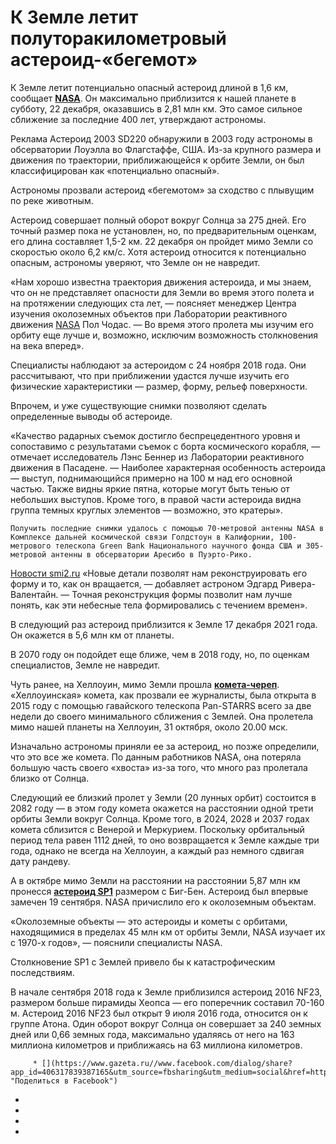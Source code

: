 К Земле летит полуторакилометровый астероид-«бегемот»
=====================================================

   К Земле летит потенциально опасный астероид длиной в 1,6 км, сообщает [**NASA**](https://www.nasa.gov/feature/jpl/holiday-asteroid-imaged-with-nasa-radar). Он максимально приблизится к нашей планете в субботу, 22 декабря, оказавшись в 2,81 млн км. Это самое сильное сближение за последние 400 лет, утверждают астрономы.

  Реклама      Астероид 2003 SD220 обнаружили в 2003 году астрономы в обсерватории Лоуэлла во Флагстаффе, США. Из-за крупного размера и движения по траектории, приближающейся к орбите Земли, он был классифицирован как «потенциально опасный».

 Астрономы прозвали астероид «бегемотом» за сходство с плывущим по реке животным. 

 Астероид совершает полный оборот вокруг Солнца за 275 дней. Его точный размер пока не установлен, но, по предварительным оценкам, его длина составляет 1,5-2 км. 22 декабря он пройдет мимо Земли со скоростью около 6,2 км/с. Хотя астероид относится к потенциально опасным, астрономы уверяют, что Земле он не навредит.

 «Нам хорошо известна траектория движения астероида, и мы знаем, что он не представляет опасности для Земли во время этого полета и на протяжении следующих ста лет, — поясняет менеджер Центра изучения околоземных объектов при Лаборатории реактивного движения [NASA](https://www.gazeta.ru/tags/organization/nasa.shtml) Пол Чодас. — Во время этого пролета мы изучим его орбиту еще лучше и, возможно, исключим возможность столкновения на века вперед».

 Специалисты наблюдают за астероидом с 24 ноября 2018 года. Они рассчитывают, что при приближении удастся лучше изучить его физические характеристики — размер, форму, рельеф поверхности.

 Впрочем, и уже существующие снимки позволяют сделать определенные выводы об астероиде.

 «Качество радарных съемок достигло беспрецедентного уровня и сопоставимо с результатами съемок с борта космического корабля, — отмечает исследователь Лэнс Беннер из Лаборатории реактивного движения в Пасадене. — Наиболее характерная особенность астероида — выступ, поднимающийся примерно на 100 м над его основной частью. Также видны яркие пятна, которые могут быть тенью от небольших выступов. Кроме того, в правой части астероида видна группа темных круглых элементов — возможно, это кратеры».

    Получить последние снимки удалось с помощью 70-метровой антенны NASA в Комплексе дальней космической связи Голдстоун в Калифорнии, 100-метрового телескопа Green Bank Национального научного фонда США и 305-метровой антенны в обсерватории Аресибо в Пуэрто-Рико.

  [Новости smi2.ru](http://smi2.ru/)  «Новые детали позволят нам реконструировать его форму и то, как он вращается, — добавляет астроном Эдгард Ривера-Валентайн. — Точная реконструкция формы позволит нам лучше понять, как эти небесные тела формировались с течением времен».

 В следующий раз астероид приблизится к Земле 17 декабря 2021 года. Он окажется в 5,6 млн км от планеты.

 В 2070 году он подойдет еще ближе, чем в 2018 году, но, по оценкам специалистов, Земле не навредит.

 Чуть ранее, на Хеллоуин, мимо Земли прошла [**комета-череп**](https://www.gazeta.ru/science/2018/11/10_a_12054067.shtml). «Хеллоуинская» комета, как прозвали ее журналисты, была открыта в 2015 году с помощью гавайского телескопа Pan-STARRS всего за две недели до своего минимального сближения с Землей. Она пролетела мимо нашей планеты на Хеллоуин, 31 октября, около 20.00 мск.

   Изначально астрономы приняли ее за астероид, но позже определили, что это все же комета. По данным работников NASA, она потеряла большую часть своего «хвоста» из-за того, что много раз пролетала близко от Солнца.

 Следующий ее близкий пролет у Земли (20 лунных орбит) состоится в 2082 году — в этом году комета окажется на расстоянии одной трети орбиты Земли вокруг Солнца. Кроме того, в 2024, 2028 и 2037 годах комета сблизится с Венерой и Меркурием. Поскольку орбитальный период тела равен 1112 дней, то оно возвращается к Земле каждые три года, однако не всегда на Хеллоуин, а каждый раз немного сдвигая дату рандеву.

  А в октябре мимо Земли на расстоянии на расстоянии 5,87 млн км пронесся [**астероид SP1**](https://www.gazeta.ru/science/2018/09/29_a_12003031.shtml) размером с Биг-Бен. Астероид был впервые замечен 19 сентября. NASA причислило его к околоземным объектам.

 «Околоземные объекты — это астероиды и кометы с орбитами, находящимися в пределах 45 млн км от орбиты Земли, NASA изучает их с 1970-х годов», — пояснили специалисты NASA.

 Столкновение SP1 c Землей привело бы к катастрофическим последствиям.

 В начале сентября 2018 года к Земле приблизился астероид 2016 NF23, размером больше пирамиды Хеопса — его поперечник составил 70-160 м. Астероид 2016 NF23 был открыт 9 июля 2016 года, относится он к группе Атона. Один оборот вокруг Солнца он совершает за 240 земных дней или 0,66 земных года, максимально удаляясь от него на 163 миллиона километров и приближаясь на 63 миллиона километров.

         * [](https://www.gazeta.ru//www.facebook.com/dialog/share?app_id=406317839387165&utm_source=fbsharing&utm_medium=social&href=https://www.gazeta.ru/science/2018/12/22_a_12104647.shtml "Поделиться в Facebook")
 * [](https://www.gazeta.ru//vk.com/share.php?utm_source=vksharing&utm_medium=social&url=https://www.gazeta.ru/science/2018/12/22_a_12104647.shtml "Поделиться в Vkontakte")
 * [](https://www.gazeta.ru//www.odnoklassniki.ru/dk?utm_source=oksharing&utm_medium=social&st.cmd=addShare&st.s=1&st._surl=https://www.gazeta.ru/science/2018/12/22_a_12104647.shtml "Поделиться в Одноклассники")
 * [](https://www.gazeta.ru//twitter.com/intent/tweet?via=gazetaru&utm_source=twsharing&utm_medium=social&url=https://www.gazeta.ru/science/2018/12/22_a_12104647.shtml "Поделиться в Twitter")
 * [](https://www.gazeta.ru//www.livejournal.com/update.bml?&event=https://www.gazeta.ru/science/2018/12/22_a_12104647.shtml "Поделиться в ЖЖ")
     